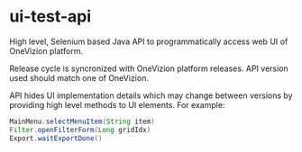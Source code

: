 # ui-test-api
High level, Selenium based Java API to programmatically access web UI of OneVizion platform.

Release cycle is syncronized with OneVizion platform releases. API version used should match one of OneVizion.

API hides UI implementation details which may change between versions by providing high level methods to UI elements. For example:
```java
MainMenu.selectMenuItem(String item)
Filter.openFilterForm(Long gridIdx)
Export.waitExportDone()
```
